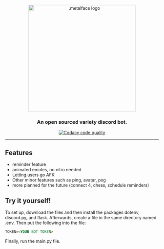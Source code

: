 <p align="center">
   <img src="https://i.imgur.com/pjqSS5A.png" width="350" alt=".metalface logo">
</p>
<h3 align="center">
   An open sourced variety discord bot.
</h3>
<p align="center">
<!--   <a href="https://ci.appveyor.com/project/fmbotdiscord/fmbot"><img src="https://ci.appveyor.com/api/projects/status/wy7md66rtm8ov1ej?svg=true" alt="Build status"></a> -->
  <a href="https://app.codacy.com/gh/piroozb/metalface/dashboard?branch=main"><img src="https://app.codacy.com/project/badge/Grade/8e480ce5875a4cbc8a126a8dd706c561" alt="Codacy code quality"/></a>
<!--   <a href="https://top.gg/bot/356268235697553409"><img src="https://top.gg/api/widget/status/356268235697553409.svg?noavatar=true" alt="Discord bot status"></a>
  <a href="https://top.gg/bot/356268235697553409"><img src="https://top.gg/api/widget/servers/356268235697553409.svg?noavatar=true" alt="Discord bot server amount"></a> -->
</p>
<hr />

<!-- [Click here to add the bot to your server](http://invite.fmbot.xyz/). -->

## Features
-   reminder feature
-   animated emotes, no nitro needed
-   Letting users go AFK
-   Other minor features such as ping, avatar, pog
-   more planned for the future (connect 4, chess, schedule reminders)

## Try it yourself!
To set up, download the files and then install the packages dotenv, discord.py, and flask. 
Afterwards, create a file in the same directory named .env. Then put the following into the file:

```markdown
TOKEN=<YOUR BOT TOKEN>
```
Finally, run the main.py file.
